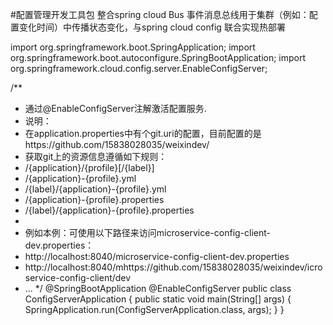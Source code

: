 
#配置管理开发工具包
整合spring cloud Bus 事件消息总线用于集群（例如：配置变化时间）中传播状态变化，与spring cloud config 联合实现热部署


import org.springframework.boot.SpringApplication;
import org.springframework.boot.autoconfigure.SpringBootApplication;
import org.springframework.cloud.config.server.EnableConfigServer;

/**
 * 通过@EnableConfigServer注解激活配置服务.
 * 说明：
 * 在application.properties中有个git.uri的配置，目前配置的是https://github.com/15838028035/weixindev/
 * 获取git上的资源信息遵循如下规则：
 * /{application}/{profile}[/{label}]
 * /{application}-{profile}.yml
 * /{label}/{application}-{profile}.yml
 * /{application}-{profile}.properties
 * /{label}/{application}-{profile}.properties
 *
 * 例如本例：可使用以下路径来访问microservice-config-client-dev.properties：
 * http://localhost:8040/microservice-config-client-dev.properties
 * http://localhost:8040/mhttps://github.com/15838028035/weixindev/icroservice-config-client/dev
 * ...
 */
@SpringBootApplication
@EnableConfigServer
public class ConfigServerApplication {
  public static void main(String[] args) {
    SpringApplication.run(ConfigServerApplication.class, args);
  }
}